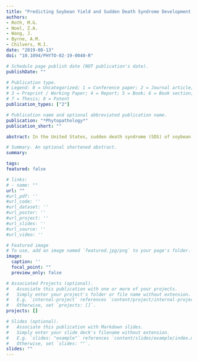```yaml
---
title: "Predicting Soybean Yield and Sudden Death Syndrome Development using At-planting Risk Factors"
authors:
- Roth, M.G.
- Noel, Z.A.
- Wang, J.
- Byrne, A.M.
- Chilvers, M.I.
date: "2019-08-13"
doi: "10.1094/PHYTO-02-19-0040-R"

# Schedule page publish date (NOT publication's date).
publishDate: ""

# Publication type.
# Legend: 0 = Uncategorized; 1 = Conference paper; 2 = Journal article;
# 3 = Preprint / Working Paper; 4 = Report; 5 = Book; 6 = Book section;
# 7 = Thesis; 8 = Patent
publication_types: ["2"]

# Publication name and optional abbreviated publication name.
publication: "*Phytopathology*"
publication_short: ""

abstract: In the United States, sudden death syndrome (SDS) of soybean is caused by the fungal pathogen *Fusarium virguliforme* and is responsible for important yield losses each year. Understanding the risk of SDS development and subsequent yield loss could provide growers with valuable information for management of this challenging disease. Current management strategies for *F. virguliforme* use partially resistant cultivars, fungicide seed treatments, and extended crop rotations with diverse crops. The aim of this study was to develop models to predict SDS severity and soybean yield loss using at-planting risk factors to integrate with current SDS management strategies. In 2014 and 2015, field studies were conducted in adjacent fields in Decatur, MI, which were intensively monitored for *F. virguliforme* and nematode quantities at-planting, plant health throughout the growing season, end-of-season SDS severity, and yield using an unbiased grid sampling scheme. In both years, *F. virguliforme* and soybean cyst nematode (SCN) quantities were unevenly distributed throughout the field. The distribution of *F. virguliforme* at-planting had a significant correlation with end-of-season SDS severity in 2015, and a significant correlation to yield in 2014 (P < 0.05). SCN distributions at-planting were significantly correlated with end-of-season SDS severity and yield in 2015 (P < 0.05). Prediction models developed through multiple linear regression showed that *F. virguliforme* abundance (P < 0.001), SCN egg quantity (P < 0.001), and year (P < 0.01) explained the most variation in end-of-season SDS (R2 = 0.32), whereas end-of-season SDS (P < 0.001) and end-of-season root dry weight (P < 0.001) explained the most variation in soybean yield (R2 = 0.53). Further, multivariate analyses support a synergistic relationship between *F. virguliforme* and SCN, enhancing the severity of foliar SDS. These models indicate that it is possible to predict patches of SDS severity using at-planting risk factors. Verifying these models and incorporating additional data types may help improve SDS management and forecast soybean markets in response to SDS threats.

# Summary. An optional shortened abstract.
summary: 

tags:
featured: false

# links:
# - name: ""
url: ""
#url_pdf: ''
#url_code: ''
#url_dataset: ''
#url_poster: ''
#url_project: ''
#url_slides: ''
#url_source: ''
#url_video: ''

# Featured image
# To use, add an image named `featured.jpg/png` to your page's folder. 
image:
  caption: ''
  focal_point: ""
  preview_only: false

# Associated Projects (optional).
#   Associate this publication with one or more of your projects.
#   Simply enter your project's folder or file name without extension.
#   E.g. `internal-project` references `content/project/internal-project/index.md`.
#   Otherwise, set `projects: []`.
projects: []

# Slides (optional).
#   Associate this publication with Markdown slides.
#   Simply enter your slide deck's filename without extension.
#   E.g. `slides: "example"` references `content/slides/example/index.md`.
#   Otherwise, set `slides: ""`.
slides: ""
---
```


